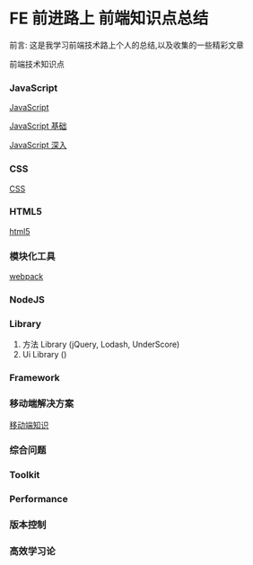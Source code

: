# FE 前进路上 前端知识点总结

<p>前言: 这是我学习前端技术路上个人的总结,以及收集的一些精彩文章</p>

前端技术知识点

### JavaScript

[JavaScript](./JavaScript/JavaScript核心知识.md)

[JavaScript 基础](./JavaScript/README.md)

[JavaScript 深入](./JavaScriptPlus/README.md)

### CSS

[CSS](https://github.com/ClarenceC/CSS-learn)

### HTML5
[html5](./html5/html知识.md)

### 模块化工具

[webpack](https://github.com/ClarenceC/webpack-learn)

### NodeJS

### Library
1. 方法 Library (jQuery, Lodash, UnderScore)
2. Ui Library ()


### Framework

### 移动端解决方案

[移动端知识](./mobile/mobile知识.md)

### 综合问题


### Toolkit

### Performance

### 版本控制

### 高效学习论






